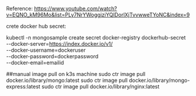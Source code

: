 Reference: https://www.youtube.com/watch?v=EQNO_kM96Mo&list=PLy7NrYWoggjziYQIDorlXjTvvwweTYoNC&index=9


crete docker hub secret:

kubectl -n mongosample create secret docker-registry dockerhub-secret \
  --docker-server=https://index.docker.io/v1/ \
  --docker-username=dockeruser \
  --docker-password=dockerpassword \
  --docker-email=emailid

##manual image pull on k3s machine
sudo ctr image pull docker.io/library/mongo:latest
sudo ctr image pull docker.io/library/mongo-express:latest
sudo ctr image pull docker.io/library/nginx:latest

